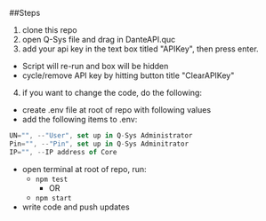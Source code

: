 ##Steps

1. clone this repo
2. open Q-Sys file and drag in DanteAPI.quc
3. add your api key in the text box titled "APIKey", then press enter. 
  - Script will re-run and box will be hidden
  - cycle/remove API key by hitting button title "ClearAPIKey"
4. if you want to change the code, do the following:

  - create .env file at root of repo with following values
  - add the following items to .env:
  ```js
  UN="", --"User", set up in Q-Sys Administrator
  Pin="", --"Pin", set up in Q-Sys Adminitrator
  IP="", --IP address of Core
  ```

  - open terminal at root of repo, run:
    - `npm test` 
      - OR
    - `npm start`
  - write code and push updates
